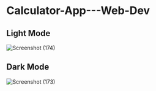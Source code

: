 ﻿# Calculator-App---Web-Dev
## Light Mode 
![Screenshot (174)](https://user-images.githubusercontent.com/100834294/198856702-e05d8693-48cf-4f99-b6a3-d077eb8592b0.png)
## Dark Mode
![Screenshot (173)](https://user-images.githubusercontent.com/100834294/198856732-3fc04734-d603-4442-95de-3f8115a084f3.png)
